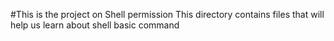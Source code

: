 #This is the project on Shell permission
This directory contains files that will help us learn about shell basic command

